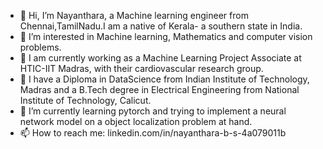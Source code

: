 - 👋 Hi, I’m Nayanthara, a Machine learning engineer from Chennai,TamilNadu.I am a native of Kerala- a southern state in India.
- 👀 I’m interested in Machine learning, Mathematics and computer vision problems.
- 🏢 I am currently working as a Machine Learning Project Associate at HTIC-IIT Madras, with their cardiovascular research group.
- 📖 I have a Diploma in DataScience from Indian Institute of Technology, Madras and a B.Tech degree in Electrical Engineering from National Institute of Technology, Calicut.
- 🌱 I’m currently learning pytorch and trying to implement a neural network model on a object localization problem at hand.
- 📫 How to reach me: linkedin.com/in/nayanthara-b-s-4a079011b


